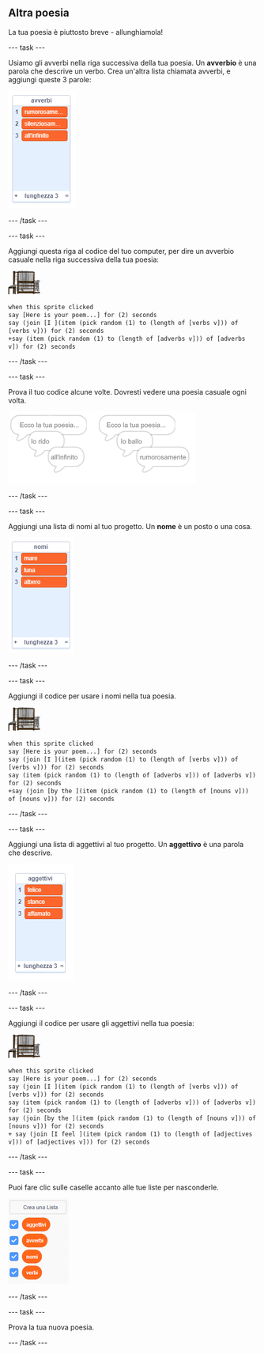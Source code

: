 ## Altra poesia

La tua poesia è piuttosto breve - allunghiamola!

\--- task \---

Usiamo gli avverbi nella riga successiva della tua poesia. Un **avverbio** è una parola che descrive un verbo. Crea un'altra lista chiamata avverbi, e aggiungi queste 3 parole:

![list with the words loudly, silently, endlessly](images/poetry-adverbs.png)

\--- /task \---

\--- task \---

Aggiungi questa riga al codice del tuo computer, per dire un avverbio casuale nella riga successiva della tua poesia:

![sprite computer](images/computer-sprite.png)

```blocks3
when this sprite clicked
say [Here is your poem...] for (2) seconds
say (join [I ](item (pick random (1) to (length of [verbs v])) of [verbs v])) for (2) seconds
+say (item (pick random (1) to (length of [adverbs v])) of [adverbs v]) for (2) seconds
```

\--- /task \---

\--- task \---

Prova il tuo codice alcune volte. Dovresti vedere una poesia casuale ogni volta.

![fumetti casuali con avverbi](images/poetry-adverb-test.png)

\--- /task \---

\--- task \---

Aggiungi una lista di nomi al tuo progetto. Un **nome** è un posto o una cosa.

![una lista di nomi con le parole mare, luna, albero](images/poetry-nouns.png)

\--- /task \---

\--- task \---

Aggiungi il codice per usare i nomi nella tua poesia.

![sprite computer](images/computer-sprite.png)

```blocks3
when this sprite clicked
say [Here is your poem...] for (2) seconds
say (join [I ](item (pick random (1) to (length of [verbs v])) of [verbs v])) for (2) seconds
say (item (pick random (1) to (length of [adverbs v])) of [adverbs v]) for (2) seconds
+say (join [by the ](item (pick random (1) to (length of [nouns v])) of [nouns v])) for (2) seconds
```

\--- /task \---

\--- task \---

Aggiungi una lista di aggettivi al tuo progetto. Un **aggettivo** è una parola che descrive.

![un elenco di parole aggettivo felice, stanco, affamato](images/poetry-adjectives.png)

\--- /task \---

\--- task \---

Aggiungi il codice per usare gli aggettivi nella tua poesia:

![sprite computer](images/computer-sprite.png)

```blocks3
when this sprite clicked
say [Here is your poem...] for (2) seconds
say (join [I ](item (pick random (1) to (length of [verbs v])) of [verbs v])) for (2) seconds
say (item (pick random (1) to (length of [adverbs v])) of [adverbs v]) for (2) seconds
say (join [by the ](item (pick random (1) to (length of [nouns v])) of [nouns v])) for (2) seconds
+ say (join [I feel ](item (pick random (1) to (length of [adjectives v])) of [adjectives v])) for (2) seconds
```

\--- /task \---

\--- task \---

Puoi fare clic sulle caselle accanto alle tue liste per nasconderle.

![lista di variabili con le caselle di spunta selezionate](images/poetry-lists-tick.png)

\--- /task \---

\--- task \---

Prova la tua nuova poesia.

\--- /task \---